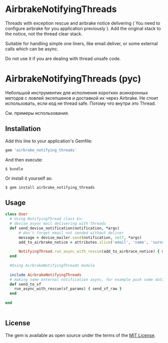 # AirbrakeNotifyingThreads
Threads with exception rescue and airbrake notice delivering ( You need to configure airbrake for you application previously ).
Add the original stack to the notice, not the thread clear stack.

Suitable for handling simple one liners, like email.deliver, or some external calls which can be async. 

Do not use it if you are dealing with thread unsafe code. 

# AirbrakeNotifyingThreads (рус)
Небольшой инструментик для исполнения коротких асинхронных методов с ловлей эксепшенов и доставкой их через Airbrake.
Не стоит использовать, если код не thread safe. Потому что внутри это Thread.

См. примеры использования.

## Installation

Add this line to your application's Gemfile:

```ruby
gem 'airbrake_notifying_threads'
```

And then execute:

    $ bundle

Or install it yourself as:

    $ gem install airbrake_notifying_threads

## Usage


```ruby
class User
  # Using NotifyingThread class Ex:
  # devise async mail delivering with threads
  def send_devise_notification(notification, *args)
      # don't forget email not sended without deliver
      message = devise_mailer.send(notification, self, *args)
      add_to_airbrake_notice = attributes.slice('email', 'name', 'surname', 'cell', 'id')
      
      NotifyingThread.run_async_with_rescue(add_to_airbrace_notice) { message.deliver }
  end
  
  #Using AirbrakeNotifyingThreads module 
  
  include AirbrakeNotifyingThreads
  # making some external notification async, for example push some data in SalesForce app
  def send_to_sf
    run_async_with_rescue(sf_params) { send_sf_raw }
  end
  
end  
  
```

## License

The gem is available as open source under the terms of the [MIT License](http://opensource.org/licenses/MIT).

